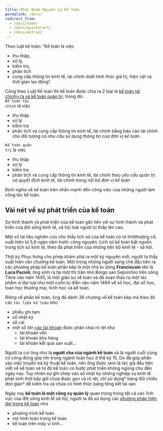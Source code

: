```yaml
---
title: Khái Niệm Nguyên Lý Kế Toán
permalink: /docs/
redirect_from:
  - /docs/home/
  - /docs/quickstart/
  - /docs/extras/
---
```

Theo luật kế toán: “Kế toán là việc
 * thu thập, 
 * xử lý, 
 * kiểm tra, 
 * phân tích 
 * cung cấp thông tin kinh tế, tài chính dưới hình thức giá trị, hiện vật và thời gian lao động”.

Cũng theo Luật Kế toán thì kế toán được chia ra 2 loại là <a href="#ketoantaichinh"> kế toán tài chínhị</a và <a href="#ketoanquantri"> kế toán quản trị</a>, trong đó:<br/>
<code class="highlighter-rouge"><a id="ketoantaichinh">Kế toán tài chính</a></code> là việc 
 * thu thập
 * xử lý
 * kiểm tra
 * phân tích và cung cấp thông tin kinh tế, tài chính bằng báo cáo tài chính *cho đối tượng có nhu cầu sử dụng thông tin của đơn vị kế toán*. <br/>

<code class="highlighter-rouge"><a id="ketoanquantri">Kế toán quản tr</a>ị</code> là việc
 * thu thập
 * xử lý
 * kiểm tra
 * phân tích và cung cấp thông tin kinh tế, tài chính *theo yêu cầu quản trị và quyết
định kinh tế, tài chính trong nội bộ đơn vị kế toán*

Định nghĩa về kế toán trên nhấn mạnh đến công việc của những người làm công tác kế toán. 

## Vài nét về sự phát triển của kế toán 
Sự hình thành và phát triển của kế toán gắn liền với sự hình thành và phát triển của đời sống kinh tế, xã hội loài người từ thấp lên cao.

Một số tài liệu nghiên cứu cho thấy lịch sử của kế toán có từ thờithượng cổ, xuất hiện từ 5,6 ngàn năm trước công nguyên. Lịch sử kế toán bắt nguồn trong lịch sử kinh tế, theo đà phát triển của những tiến bộ kinh tế - xã hội.<br/>

Thời kỳ Phục hưng cho phép khám phá ra một kỷ nguyên mới, người ta thấy xuất hiện văn chương kế toán. Một trong những người sáng chế đầu tiên ra các phương pháp kế toán phần kép là một nhà tu dòng **Franciscain** tên là **Luca Pacioli**, ông sinh ra tại một thị trấn nhỏ Borgo san Sepolchro trên sông Tibre vào năm 1445, là một giáo sư về toán và đã soạn thảo ra một tác phẩm vĩ đại tựa như một cuốn tự điển vào năm 1494 về số học, đại số học, toán học thương mại, hình học và kế toán.

Riêng về phần kế toán, ông đã dành 36 chương về kế toán kép mà theo đó các <code class="highlighter-rouge">tài liệu kế toán</code> như 
 * phiếu ghi tạm
 * sổ nhật ký
 * sổ cái
 * một số lớn <a href="https://nghethuatketoan.vn/docs/he-thong-tai-khoan-ke-toan">các tài khoản</a> được phân chia rõ rệt như 
   * tài khoản vốn
   * tài khoản kho hàng
   * tài khoản kết quả sản xuất... <br/>

Người ta coi ông như là **người cha của ngành kế toán** và là người cuối cùng có công đóng góp lớn trong ngành toán học ở thế kỷ 15.
Do đã góp phần vào việc truyền bá kỹ thuật kế toán, nên ông được xem là tác giả đầu tiên viết về kế toán và từ đó kế toán có bước phát triển không ngừng cho đến ngày nay.
Tuy nhiên sự ghi chép vào sồ nhật ký những nghiệp vụ kinh tế phát sinh thời bấy giờ chưa được gọn và rõ rệt, chỉ sử dụng* bảng đối chiếu đơn giản* để kiểm tra và chưa có hình thức bảng tổng kết tài sản

Ngày nay **kế toán là một công cụ quản lý** quan trọng trong tất cả các lĩnh vực của đời sống kinh tế xã hội, người ta đã sử dụng các <a href="https://nghethuatketoan.vn/docs/step-by-step/01-phuong-phap-chung-tu-ke-toan/" title="Phương pháp kế toán hiện đại">phương pháp hiện đại trong kế toán</a> như 
 * phương trình kế toán 
 * mô hình toán trong kế toán
 * kế toán trên máy vi tính... 
 